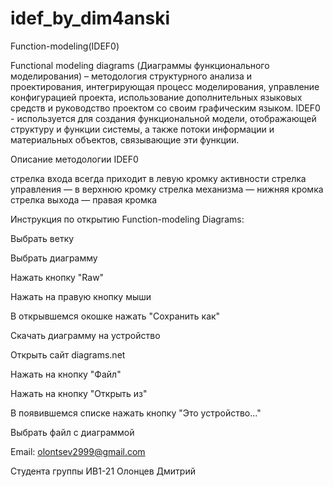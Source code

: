 # idef_by_dim4anski
Function-modeling(IDEF0) 

Functional modeling diagrams (Диаграммы функционального моделирования) – методология структурного анализа и проектирования, интегрирующая процесс моделирования, управление конфигурацией проекта, использование дополнительных языковых средств и руководство проектом со своим графическим языком.
IDEF0 - используется для создания функциональной модели, отображающей структуру и функции системы, а также потоки информации и материальных объектов, связывающие эти функции.

Описание методологии IDEF0

стрелка входа всегда приходит в левую кромку активности
стрелка управления — в верхнюю кромку
стрелка механизма — нижняя кромка
стрелка выхода — правая кромка

Инструкция по открытию Function-modeling Diagrams:

Выбрать ветку

Выбрать диаграмму

Нажать кнопку "Raw"

Нажать на правую кнопку мыши

В открывшемся окошке нажать "Сохранить как"

Скачать диаграмму на устройство

Открыть сайт diagrams.net

Нажать на кнопку "Файл"

Нажать на кнопку "Открыть из"

В появившемся списке нажать кнопку "Это устройство..."

Выбрать файл с диаграммой

Email: olontsev2999@gmail.com

Студента группы ИВ1-21 Олонцев Дмитрий
